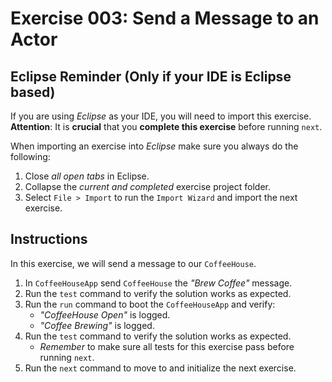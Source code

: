 # Exercise 003: Send a Message to an Actor

## Eclipse Reminder (Only if your IDE is Eclipse based)

If you are using *Eclipse* as your IDE, you will need to import this exercise. **Attention**: It is **crucial** that you **complete this exercise** before running `next`.

When importing an exercise into *Eclipse* make sure you always do the following:

1. Close *all open tabs* in Eclipse.
2. Collapse the *current and completed* exercise project folder.
3. Select `File > Import` to run the `Import Wizard` and import the next exercise.

## Instructions

In this exercise, we will send a message to our `CoffeeHouse`.

1. In `CoffeeHouseApp` send `CoffeeHouse` the *"Brew Coffee"* message.
2. Run the `test` command to verify the solution works as expected.
3. Run the `run` command to boot the `CoffeeHouseApp` and verify:
    - *"CoffeeHouse Open"* is logged.
    - *"Coffee Brewing"* is logged.
4. Run the `test` command to verify the solution works as expected.
    - *Remember* to make sure all tests for this exercise pass before running `next`.
5. Run the `next` command to move to and initialize the next exercise.
